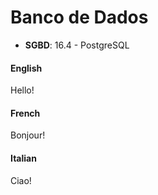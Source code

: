 # Banco de Dados
- **SGBD**: 16.4 - PostgreSQL

<!-- tabs:start -->

#### **English**

Hello!

#### **French**

Bonjour!

#### **Italian**

Ciao!

<!-- tabs:end -->